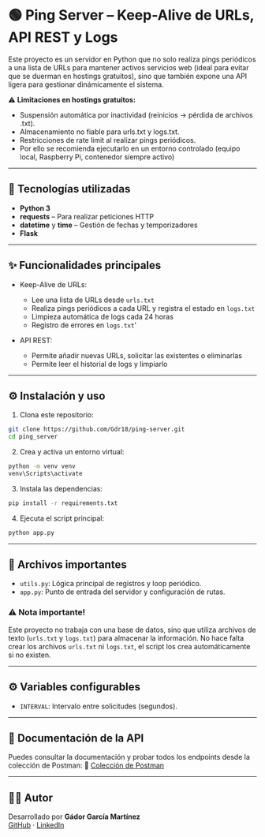 ﻿# 🟢 Ping Server – Keep-Alive de URLs, API REST y Logs

Este proyecto es un servidor en Python que no solo realiza pings periódicos a una lista de URLs para mantener activos servicios web (ideal para evitar que se duerman en hostings gratuitos), sino que también expone una API ligera para gestionar dinámicamente el sistema.

⚠️ **Limitaciones en hostings gratuitos:** 
- Suspensión automática por inactividad (reinicios → pérdida de archivos .txt).
- Almacenamiento no fiable para urls.txt y logs.txt.
- Restricciones de rate limit al realizar pings periódicos.
- Por ello se recomienda ejecutarlo en un entorno controlado (equipo local, Raspberry Pi, contenedor siempre activo)

---

## 🚀 Tecnologías utilizadas

- **Python 3**
- **requests** – Para realizar peticiones HTTP
- **datetime** y **time** – Gestión de fechas y temporizadores
- **Flask** 

---

## ✨ Funcionalidades principales

- Keep-Alive de URLs:
  - Lee una lista de URLs desde `urls.txt`
  - Realiza pings periódicos a cada URL y registra el estado en `logs.txt`
  - Limpieza automática de logs cada 24 horas
  - Registro de errores en `logs.txt`'

- API REST:
  - Permite añadir nuevas URLs, solicitar las existentes o eliminarlas
  - Permite leer el historial de logs y limpiarlo

---

## ⚙️ Instalación y uso

1. Clona este repositorio:
```bash
git clone https://github.com/Gdr18/ping-server.git
cd ping_server  
```
2. Crea y activa un entorno virtual:
```bash
python -m venv venv
venv\Scripts\activate
```
3. Instala las dependencias:
```bash
pip install -r requirements.txt
```
4. Ejecuta el script principal:
```bash
python app.py
```
---

## 📝 Archivos importantes

- `utils.py`: Lógica principal de registros y loop periódico.
- `app.py`: Punto de entrada del servidor y configuración de rutas.

### ⚠️ Nota importante!
Este proyecto no trabaja con una base de datos, sino que utiliza archivos de texto (`urls.txt` y `logs.txt`) para almacenar la información.
No hace falta crear los archivos `urls.txt` ni `logs.txt`, el script los crea automáticamente si no existen.

---

## ⚙️ Variables configurables

- `INTERVAL`: Intervalo entre solicitudes (segundos).

---

## 📓 Documentación de la API

Puedes consultar la documentación y probar todos los endpoints desde la colección de Postman: 
🔗 [Colección de Postman](https://www.postman.com/maintenance-participant-28116252/workspace/gdor-comparte/collection/26739293-8e0873ea-2de2-468f-baf1-e6770c96f6c3?action=share&creator=26739293)

---

## 👩‍💻 Autor

Desarrollado por **Gádor García Martínez**  
[GitHub](https://github.com/Gdr18) · [LinkedIn](https://www.linkedin.com/in/g%C3%A1dor-garc%C3%ADa-mart%C3%ADnez-99a33717b/)

